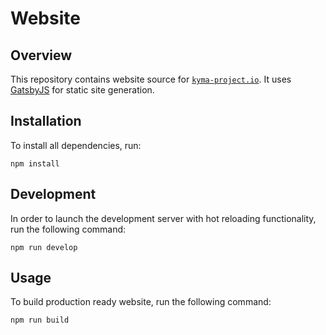 # Website

## Overview

This repository contains website source for [`kyma-project.io`](https://kyma-project.io). It uses [GatsbyJS](https://www.gatsbyjs.org/) for static site generation.

## Installation

To install all dependencies, run:

```
npm install
```

## Development

In order to launch the development server with hot reloading functionality, run the following command:

```
npm run develop
```

## Usage

To build production ready website, run the following command:

```
npm run build
```